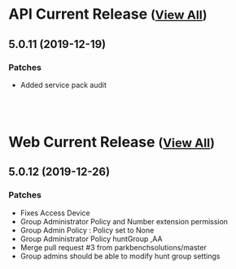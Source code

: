 
# API Current Release <small>([View All](/API.md))</small>
## 5.0.11 (2019-12-19)
### Patches 

- Added service pack audit

<br><br>
# Web Current Release <small>([View All](/Web.md))</small>
## 5.0.12 (2019-12-26)
### Patches 

- Fixes Access Device
- Group Administrator Policy and Number extension permission
- Group Admin Policy : Policy set to None
- Group Administrator Policy huntGroup ,AA
- Merge pull request #3 from parkbenchsolutions/master
- Group admins should be able to modify hunt group settings

  